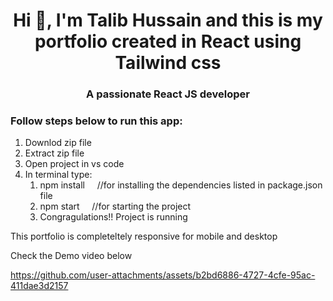 <h1 align="center">Hi 👋, I'm Talib Hussain and this is my portfolio created in React using Tailwind css </h1>
<h3 align="center">A passionate React JS developer</h3>

<h3 align="left">Follow steps below to run this app:</h3>
<ol>
  <li>Downlod zip file</li>
  <li>Extract zip file</li>
  <li>Open project in vs code</li>
  <li>In terminal type:
    <ol>
  <li>npm install  &nbsp;&nbsp;&nbsp; //for installing the dependencies listed in package.json file</li>
  <li>npm start   &nbsp;&nbsp;&nbsp;&nbsp;//for starting the project</li>
  <li>Congragulations!! Project is running</li>
    </ol>
</ol>

This portfolio is completeltely responsive for mobile and desktop  

Check the Demo video below

https://github.com/user-attachments/assets/b2bd6886-4727-4cfe-95ac-411dae3d2157
